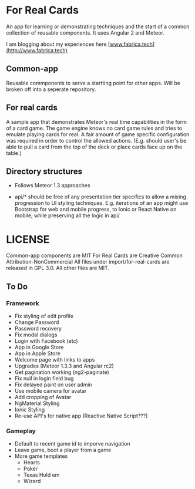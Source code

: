 # For Real Cards
An app for learning or demonstrating techniques and the start of a common collection of reusable components.  It uses Angular 2 and Meteor.

I am blogging about my experiences here [www.fabrica.tech](http://www.fabrica.tech)
 
## Common-app
Reusable commponents to serve a startting point for other apps.  Will be broken off into a seperate repository.

## For real cards
A sample app that demonstrates Meteor's real time capabilities in the form of a card game.  The game engine knows no card game rules and tries to emulate playing cards for real. 
 A fair amount of game specific configuration was required in order to control the allowed actions. (E.g. should user's be able to pull a card from the top of the deck or place cards 
 face up on the table.)
  
## Directory structures

* Follows Meteor 1.3 approaches

* api/* should be free of any presentation tier specifics to allow a mixing progression to UI styling techniques.  E.g. iterations of an app might use Bootstrap for 
web and mobile progress, to Ionic or React Native on mobile, while preserving all the logic in api/


# LICENSE

Common-app components are MIT
For Real Cards are Creative Common Attribution-NonCommercial
All files under import/for-real-cards are released in GPL 3.0.  All other files are MIT.

## To Do
### Framework
* Fix styling of edit profile
* Change Password
* Password recovery
* Fix modal dialogs
* Login with Facebook (etc)
* App in Google Store
* App in Apple Store
* Welcome page with links to apps
* Upgrades (Meteor 1.3.3 and Angular rc2)
* Get pagination working (ng2-paginate)
* Fix null in login field bug
* Fix delayed paint on user admin
* Use mobile camera for avatar
* Add cropping of Avatar
* NgMaterial Styling
* Ionic Styling
* Re-use API's for native app (Reactive Native Script???)

### Gameplay
* Default to recent game id to imporve navigation
* Leave game, boot a player from a game
* More game templates
  * Hearts
  * Poker
  * Texas Hold em
  * Wizard
 




 

